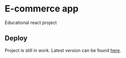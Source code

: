 # E-commerce app
Educational react project
## Deploy
Project is still in work. 
Latest version can be found [here](https://master--timely-belekoy-f46dcd.netlify.app/).

